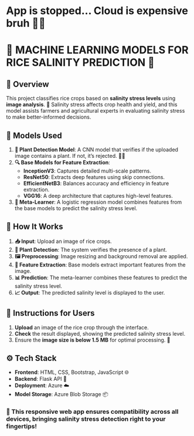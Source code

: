 # App is stopped... Cloud is expensive bruh 🤑🤑
# 🌾 MACHINE LEARNING MODELS FOR RICE SALINITY PREDICTION 🌾

## 🌟 Overview

This project classifies rice crops based on **salinity stress levels** using **image analysis**. 🌱 Salinity stress affects crop health and yield, and this model assists farmers and agricultural experts in evaluating salinity stress to make better-informed decisions.

## 🧠 Models Used

1. **🌿 Plant Detection Model**: A CNN model that verifies if the uploaded image contains a plant. If not, it’s rejected. 🚫🌱
2. **🔍 Base Models for Feature Extraction**:
   - **InceptionV3**: Captures detailed multi-scale patterns.
   - **ResNet50**: Extracts deep features using skip connections.
   - **EfficientNetB3**: Balances accuracy and efficiency in feature extraction.
   - **VGG16**: A deep architecture that captures high-level features.
3. **🤖 Meta-Learner**: A logistic regression model combines features from the base models to predict the salinity stress level.

## 🔄 How It Works

1. **📥 Input**: Upload an image of rice crops.
2. **🌱 Plant Detection**: The system verifies the presence of a plant.
3. **🖼️ Preprocessing**: Image resizing and background removal are applied.
4. **🧬 Feature Extraction**: Base models extract important features from the image.
5. **📊 Prediction**: The meta-learner combines these features to predict the salinity stress level.
6. **📈 Output**: The predicted salinity level is displayed to the user.

## 📝 Instructions for Users

1. **Upload** an image of the rice crop through the interface.
2. **Check** the result displayed, showing the predicted salinity stress level.
3. Ensure the **image size is below 1.5 MB** for optimal processing. 📏

## ⚙️ Tech Stack

- **Frontend**: HTML, CSS, Bootstrap, JavaScript 🌐
- **Backend**: Flask API 🐍
- **Deployment**: Azure ☁️
- **Model Storage**: Azure Blob Storage 📦

### 📱 This responsive web app ensures compatibility across all devices, bringing **salinity stress detection** right to your fingertips!
